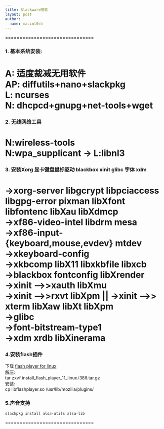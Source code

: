 ```yaml
---
title: Slackware随笔
layout: post
author:
  name: macint0sh
---
```

 ===============================   
### 1. 基本系统安装:   
 A:        适度裁减无用软件   
 AP:      diffutils+nano+slackpkg   
 L:         ncurses   
 N:        dhcpcd+gnupg+net-tools+wget   
 ===============================   
### 2. 无线网络工具   
 N:wireless-tools   
 N:wpa_supplicant -> L:libnl3   
 ===============================   
### 3. 安装Xorg 显卡键盘鼠标驱动 blackbox xinit glibc 字体 xdm   
 ->xorg-server libgcrypt libpciaccess libgpg-error pixman libXfont libfontenc libXau libXdmcp   
 ->xf86-video-intel libdrm mesa   
 ->xf86-input-{keyboard,mouse,evdev} mtdev   
 ->xkeyboard-config   
 ->xkbcomp libX11 libxkbfile libxcb   
 ->blackbox fontconfig libXrender    
 ->xinit  -->>xauth libXmu    
 ->xinit  -->>rxvt libXpm  || ->xinit -->> xterm libXaw libXt libXpm   
 ->glibc   
 ->font-bitstream-type1   
 ->xdm xrdb libXinerama   
 ===============================    
### 4.安装flash插件    
下载 [flash player for linux](http://fpdownload.macromedia.com/get/flashplayer/pdc/11.2.202.346/install_flash_player_11_linux.i386.tar.gz)      
解压:           
    tar zxvf install\_flash\_player\_11\_linux.i386.tar.gz       
安装:           
    cp libflashplayer.so /usr/lib/mozilla/plugins/     
### 5.声音支持    
    slackpkg install alsa-utils alsa-lib    
 ===============================    


